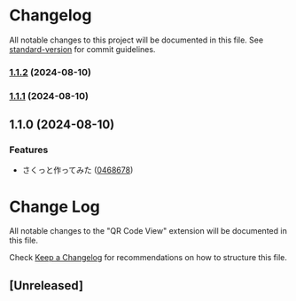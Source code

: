 # Changelog

All notable changes to this project will be documented in this file. See [standard-version](https://github.com/conventional-changelog/standard-version) for commit guidelines.

### [1.1.2](https://github.com/Harurow/vscode.ext.harurow.qr-code/compare/v1.1.1...v1.1.2) (2024-08-10)

### [1.1.1](https://github.com/Harurow/vscode.ext.harurow.qr-code/compare/v1.1.0...v1.1.1) (2024-08-10)

## 1.1.0 (2024-08-10)


### Features

* さくっと作ってみた ([0468678](https://github.com/Harurow/vscode.ext.harurow.qr-code/commit/0468678e8c80d8025d5050cbbfbb4d7699167fe7))

# Change Log

All notable changes to the "QR Code View" extension will be documented in this file.

Check [Keep a Changelog](http://keepachangelog.com/) for recommendations on how to structure this file.

## [Unreleased]
